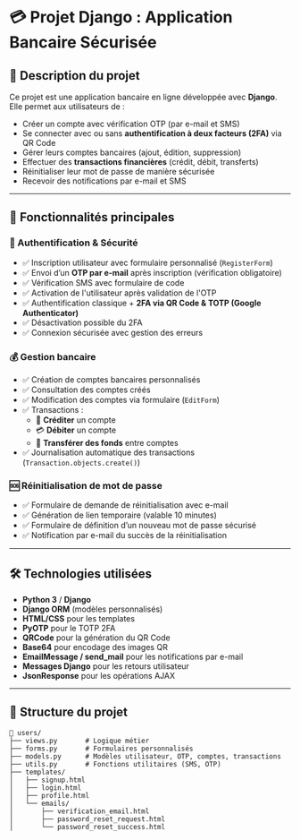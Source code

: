 # 💳 Projet Django : Application Bancaire Sécurisée

## 🧩 Description du projet

Ce projet est une application bancaire en ligne développée avec **Django**. Elle permet aux utilisateurs de :

- Créer un compte avec vérification OTP (par e-mail et SMS)
- Se connecter avec ou sans **authentification à deux facteurs (2FA)** via QR Code
- Gérer leurs comptes bancaires (ajout, édition, suppression)
- Effectuer des **transactions financières** (crédit, débit, transferts)
- Réinitialiser leur mot de passe de manière sécurisée
- Recevoir des notifications par e-mail et SMS

---

## 🔐 Fonctionnalités principales

### 🔧 Authentification & Sécurité

- ✅ Inscription utilisateur avec formulaire personnalisé (`RegisterForm`)
- ✅ Envoi d’un **OTP par e-mail** après inscription (vérification obligatoire)
- ✅ Vérification SMS avec formulaire de code
- ✅ Activation de l'utilisateur après validation de l'OTP
- ✅ Authentification classique + **2FA via QR Code & TOTP (Google Authenticator)**
- ✅ Désactivation possible du 2FA
- ✅ Connexion sécurisée avec gestion des erreurs

### 💰 Gestion bancaire

- ✅ Création de comptes bancaires personnalisés
- ✅ Consultation des comptes créés
- ✅ Modification des comptes via formulaire (`EditForm`)
- ✅ Transactions :
  - 💸 **Créditer** un compte
  - 💳 **Débiter** un compte
  - 🔁 **Transférer des fonds** entre comptes
- ✅ Journalisation automatique des transactions (`Transaction.objects.create()`)

### 🆘 Réinitialisation de mot de passe

- ✅ Formulaire de demande de réinitialisation avec e-mail
- ✅ Génération de lien temporaire (valable 10 minutes)
- ✅ Formulaire de définition d’un nouveau mot de passe sécurisé
- ✅ Notification par e-mail du succès de la réinitialisation

---

## 🛠️ Technologies utilisées

- **Python 3** / **Django**
- **Django ORM** (modèles personnalisés)
- **HTML/CSS** pour les templates
- **PyOTP** pour le TOTP 2FA
- **QRCode** pour la génération du QR Code
- **Base64** pour encodage des images QR
- **EmailMessage / send_mail** pour les notifications par e-mail
- **Messages Django** pour les retours utilisateur
- **JsonResponse** pour les opérations AJAX

---

## 📂 Structure du projet

```plaintext
📁 users/
├── views.py       # Logique métier
├── forms.py       # Formulaires personnalisés
├── models.py      # Modèles utilisateur, OTP, comptes, transactions
├── utils.py       # Fonctions utilitaires (SMS, OTP)
├── templates/
│   ├── signup.html
│   ├── login.html
│   ├── profile.html
│   └── emails/
│       ├── verification_email.html
│       ├── password_reset_request.html
│       └── password_reset_success.html
